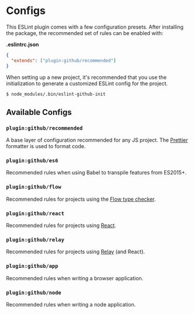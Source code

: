 # Configs

This ESLint plugin comes with a few configuration presets. After installing the package, the recommended set of rules can be enabled with:

**.eslintrc.json**

```json
{
  "extends": ["plugin:github/recommended"]
}
```

When setting up a new project, it's recommended that you use the initialization to generate a customized ESLint config for the project.

```sh
$ node_modules/.bin/eslint-github-init
```

## Available Configs

### `plugin:github/recommended`

A base layer of configuration recommended for any JS project. The [Prettier](https://prettier.io/) formatter is used to format code.

### `plugin:github/es6`

Recommended rules when using Babel to transpile features from ES2015+.

### `plugin:github/flow`

Recommended rules for projects using the [Flow type checker](https://flow.org/).

### `plugin:github/react`

Recommended rules for projects using [React](https://reactjs.org/).

### `plugin:github/relay`

Recommended rules for projects using [Relay](http://facebook.github.io/relay/) (and React).

### `plugin:github/app`

Recommended rules when writing a browser application.

### `plugin:github/node`

Recommended rules when writing a node application.

